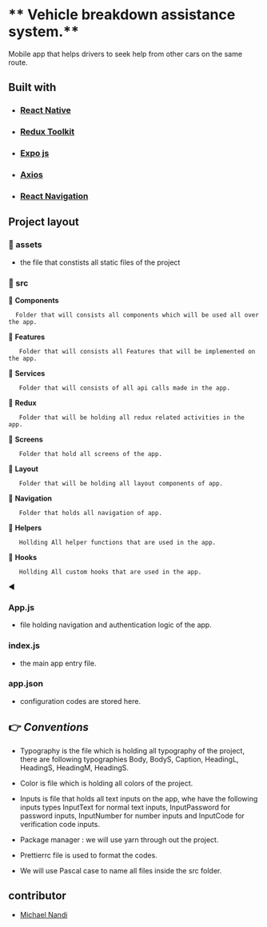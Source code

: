 # ** Vehicle breakdown assistance system.**

Mobile app that helps drivers to seek help from other cars on the same route.

## **Built with**

- ### [React Native](https://reactnative.dev/)

- ### [Redux Toolkit](https://redux-toolkit.js.org/)

- ### [Expo js](https://expo.dev)

- ### [Axios](https://axios-http.com/docs/intro)

- ### [React Navigation](https://reactnavigation.org/)

## **Project layout**

### 📁 assets

- the file that constists all static files of the project

### 📂 src

📁 **Components**

      Folder that will consists all components which will be used all over the app.

📁 **Features**

       Folder that will consists all Features that will be implemented on the app.

📁 **Services**

       Folder that will consists of all api calls made in the app.

📁 **Redux**

       Folder that will be holding all redux related activities in the app.

📁 **Screens**

       Folder that hold all screens of the app.

📁 **Layout**

       Folder that will be holding all layout components of app.

📁 **Navigation**

       Folder that holds all navigation of app.

📁 **Helpers**

       Hollding All helper functions that are used in the app.

📁 **Hooks**

       Hollding All custom hooks that are used in the app.

◀️

### App.js

- file holding navigation and authentication logic of the app.

### index.js

- the main app entry file.

### app.json

- configuration codes are stored here.

## 👉 _Conventions_

- Typography is the file which is holding all typography of the project, there are following typographies Body, BodyS, Caption, HeadingL, HeadingS, HeadingM, HeadingS.

- Color is file which is holding all colors of the project.

- Inputs is file that holds all text inputs on the app, whe have the following inputs types InputText for normal text inputs, InputPassword for password inputs, InputNumber for number inputs and InputCode for verification code inputs.

- Package manager : we will use yarn through out the project.

- Prettierrc file is used to format the codes.

- We will use Pascal case to name all files inside the src folder.

## contributor

- [Michael Nandi](https://github.com/mikenandi)
